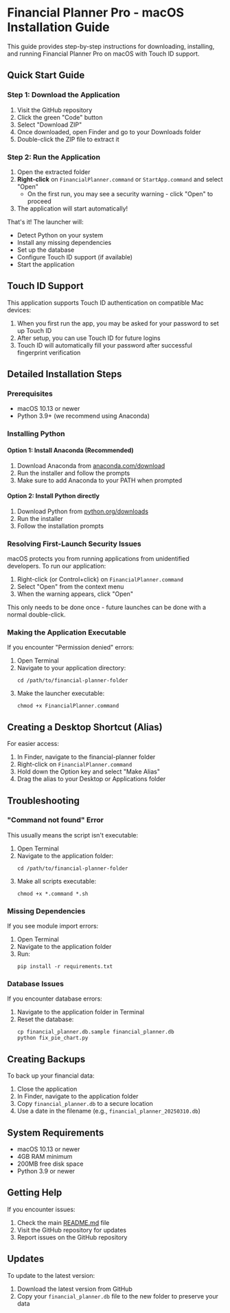 # Financial Planner Pro - macOS Installation Guide

This guide provides step-by-step instructions for downloading, installing, and running Financial Planner Pro on macOS with Touch ID support.

## Quick Start Guide

### Step 1: Download the Application

1. Visit the GitHub repository
2. Click the green "Code" button
3. Select "Download ZIP"
4. Once downloaded, open Finder and go to your Downloads folder
5. Double-click the ZIP file to extract it

### Step 2: Run the Application

1. Open the extracted folder
2. **Right-click** on `FinancialPlanner.command` or `StartApp.command` and select "Open"
   * On the first run, you may see a security warning - click "Open" to proceed
3. The application will start automatically!

That's it! The launcher will:
- Detect Python on your system
- Install any missing dependencies
- Set up the database
- Configure Touch ID support (if available)
- Start the application

## Touch ID Support

This application supports Touch ID authentication on compatible Mac devices:

1. When you first run the app, you may be asked for your password to set up Touch ID
2. After setup, you can use Touch ID for future logins
3. Touch ID will automatically fill your password after successful fingerprint verification

## Detailed Installation Steps

### Prerequisites

- macOS 10.13 or newer
- Python 3.9+ (we recommend using Anaconda)

### Installing Python

#### Option 1: Install Anaconda (Recommended)

1. Download Anaconda from [anaconda.com/download](https://www.anaconda.com/download)
2. Run the installer and follow the prompts
3. Make sure to add Anaconda to your PATH when prompted

#### Option 2: Install Python directly

1. Download Python from [python.org/downloads](https://www.python.org/downloads/)
2. Run the installer
3. Follow the installation prompts

### Resolving First-Launch Security Issues

macOS protects you from running applications from unidentified developers. To run our application:

1. Right-click (or Control+click) on `FinancialPlanner.command`
2. Select "Open" from the context menu
3. When the warning appears, click "Open"

This only needs to be done once - future launches can be done with a normal double-click.

### Making the Application Executable

If you encounter "Permission denied" errors:

1. Open Terminal
2. Navigate to your application directory:
   ```
   cd /path/to/financial-planner-folder
   ```
3. Make the launcher executable:
   ```
   chmod +x FinancialPlanner.command
   ```

## Creating a Desktop Shortcut (Alias)

For easier access:

1. In Finder, navigate to the financial-planner folder
2. Right-click on `FinancialPlanner.command`
3. Hold down the Option key and select "Make Alias"
4. Drag the alias to your Desktop or Applications folder

## Troubleshooting

### "Command not found" Error

This usually means the script isn't executable:

1. Open Terminal
2. Navigate to the application folder:
   ```
   cd /path/to/financial-planner-folder
   ```
3. Make all scripts executable:
   ```
   chmod +x *.command *.sh
   ```

### Missing Dependencies

If you see module import errors:

1. Open Terminal
2. Navigate to the application folder
3. Run:
   ```
   pip install -r requirements.txt
   ```

### Database Issues

If you encounter database errors:

1. Navigate to the application folder in Terminal
2. Reset the database:
   ```
   cp financial_planner.db.sample financial_planner.db
   python fix_pie_chart.py
   ```

## Creating Backups

To back up your financial data:

1. Close the application
2. In Finder, navigate to the application folder
3. Copy `financial_planner.db` to a secure location
4. Use a date in the filename (e.g., `financial_planner_20250310.db`)

## System Requirements

- macOS 10.13 or newer
- 4GB RAM minimum
- 200MB free disk space
- Python 3.9 or newer

## Getting Help

If you encounter issues:

1. Check the main [README.md](README.md) file
2. Visit the GitHub repository for updates
3. Report issues on the GitHub repository

## Updates

To update to the latest version:

1. Download the latest version from GitHub
2. Copy your `financial_planner.db` file to the new folder to preserve your data
